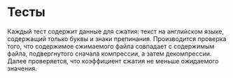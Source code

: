 # Тесты

Каждый тест содержит данные для сжатия: текст на английском языке, 
содержащий только буквы и знаки препинания. Производится проверка того, 
что содержимое сжимаемого файла совпадает с содержимым файла, подвергнутого сначала 
компрессии, а затем декомпрессии. Далее проверяется, что коэффициент сжатия 
не меньше ожидаемого значения.
